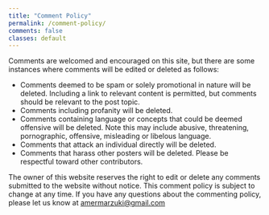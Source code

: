 ```yaml
---
title: "Comment Policy"
permalink: /comment-policy/
comments: false
classes: default
---
```

Comments are welcomed and encouraged on this site, but there are some instances where comments will be edited or deleted as follows:

- Comments deemed to be spam or solely promotional in nature will be deleted. Including a link to relevant content is permitted, but comments should be relevant to the post topic.
- Comments including profanity will be deleted.
- Comments containing language or concepts that could be deemed offensive will be deleted. Note this may include abusive, threatening, pornographic, offensive, misleading or libelous language.
- Comments that attack an individual directly will be deleted.
- Comments that harass other posters will be deleted. Please be respectful toward other contributors.

The owner of this website reserves the right to edit or delete any comments submitted to the website without notice. This comment policy is subject to change at any time. If you have any questions about the commenting policy, please let us know at amermarzuki@gmail.com
